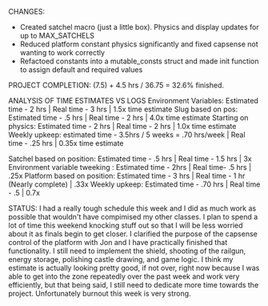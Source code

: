 CHANGES:

- Created satchel macro (just a little box). Physics and display updates for up to MAX_SATCHELS
- Reduced platform constant physics significantly and fixed capsense not wanting to work correctly
- Refactoed constants into a mutable_consts struct and made init function to assign default and required values

PROJECT COMPLETION: (7.5) + 4.5 hrs / 36.75 = 32.6% finished.

ANALYSIS OF TIME ESTIMATES VS LOGS Environment Variables: Estimated time - 2 hrs | Real time - 3 hrs | 1.5x time estimate Slug based on pos: Estimated time - .5 hrs | Real time - 2 hrs | 4.0x time estimate Starting on physics: Estimated time - 2 hrs | Real time - 2 hrs | 1.0x time estimate Weekly upkeep: estimated time - 3.5hrs / 5 weeks = .70 hrs/week | Real time - .25 hrs | 0.35x time estimate

Satchel based on position: Estimated time - .5 hrs | Real time - 1.5 hrs  | 3x
Environment variable tweeking : Estimated time - 2hrs | Real time- .5 hrs | .25x
Platform based on position: Estimated time - 3 hrs | Real time - 1 hr (Nearly complete) | .33x
Weekly upkeep: Estimated time - .70 hrs | Real time - .5 | 0.7x

STATUS: I had a really tough schedule this week and I did as much work as possible that wouldn't have compimised my other classes. I plan to spend a lot of time this weekend knocking stuff out so that I will be less worried about it as finals begin to get closer. I clarified the purpose of the capsense control of the platform with Jon and I have practically finished that functionality. I still need to implement the shield, shooting of the railgun, energy storage, polishing castle drawing, and game logic. I think my estimate is actually looking pretty good, if not over, right now because I was able to get into the zone repeatedly over the past week and work very efficiently, but that being said, I still need to dedicate more time towards the project. Unfortunately burnout this week is very strong.

